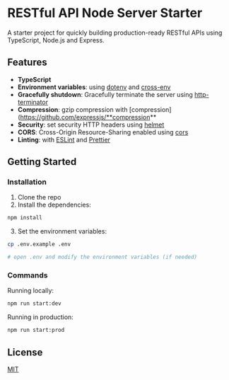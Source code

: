 # RESTful API Node Server Starter

A starter project for quickly building production-ready RESTful APIs using TypeScript, Node.js and Express.

## Features

- **TypeScript**
- **Environment variables**: using [dotenv](https://github.com/motdotla/dotenv) and [cross-env](https://github.com/kentcdodds/cross-env#readme)
- **Gracefully shutdown**: Gracefully terminate the server using [http-terminator](https://github.com/gajus/http-terminator)
- **Compression**: gzip compression with [compression](https://github.com/expressjs/**compression**
- **Security**: set security HTTP headers using [helmet](https://helmetjs.github.io/)
- **CORS**: Cross-Origin Resource-Sharing enabled using [cors](https://github.com/expressjs/cors)
- **Linting**: with [ESLint](https://eslint.org/) and [Prettier](https://prettier.io/)

## Getting Started

### Installation

1. Clone the repo
2. Install the dependencies:

```bash
npm install
```

3. Set the environment variables:

```bash
cp .env.example .env

# open .env and modify the environment variables (if needed)
```

### Commands

Running locally:

```bash
npm run start:dev
```

Running in production:

```bash
npm run start:prod
```

## License

[MIT](LICENSE)